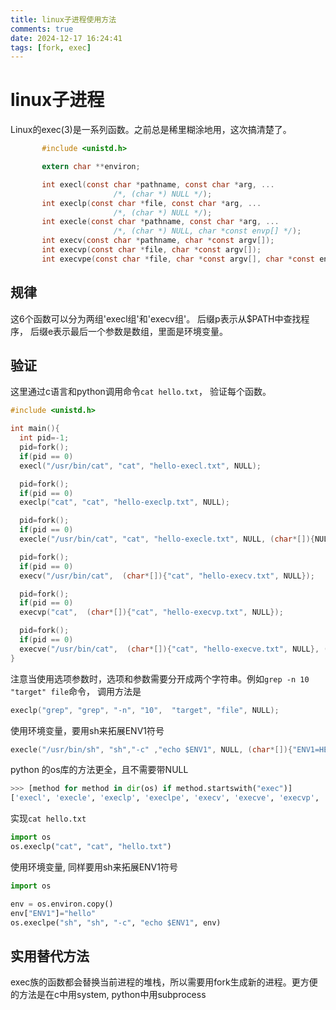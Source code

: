 ```yaml
---
title: linux子进程使用方法
comments: true
date: 2024-12-17 16:24:41
tags: [fork, exec]
---
```


# linux子进程
Linux的exec(3)是一系列函数。之前总是稀里糊涂地用，这次搞清楚了。
```c
       #include <unistd.h>

       extern char **environ;

       int execl(const char *pathname, const char *arg, ...
                       /*, (char *) NULL */);
       int execlp(const char *file, const char *arg, ...
                       /*, (char *) NULL */);
       int execle(const char *pathname, const char *arg, ...
                       /*, (char *) NULL, char *const envp[] */);
       int execv(const char *pathname, char *const argv[]);
       int execvp(const char *file, char *const argv[]);
       int execvpe(const char *file, char *const argv[], char *const envp[]);
```

## 规律
这6个函数可以分为两组'execl组'和'execv组'。 后缀p表示从$PATH中查找程序， 后缀e表示最后一个参数是数组，里面是环境变量。

## 验证
这里通过c语言和python调用命令`cat hello.txt`， 验证每个函数。

```c
#include <unistd.h>

int main(){
  int pid=-1;
  pid=fork();
  if(pid == 0)
  execl("/usr/bin/cat", "cat", "hello-execl.txt", NULL);

  pid=fork();
  if(pid == 0)
  execlp("cat", "cat", "hello-execlp.txt", NULL);

  pid=fork();
  if(pid == 0)
  execle("/usr/bin/cat", "cat", "hello-execle.txt", NULL, (char*[]){NULL});

  pid=fork();
  if(pid == 0)
  execv("/usr/bin/cat",  (char*[]){"cat", "hello-execv.txt", NULL});

  pid=fork();
  if(pid == 0)
  execvp("cat",  (char*[]){"cat", "hello-execvp.txt", NULL});

  pid=fork();
  if(pid == 0)
  execve("/usr/bin/cat",  (char*[]){"cat", "hello-execve.txt", NULL}, (char*[]){NULL});
}
```
注意当使用选项参数时，选项和参数需要分开成两个字符串。例如`grep -n 10 "target" file`命令， 调用方法是
```c
execlp("grep", "grep", "-n", "10",  "target", "file", NULL);
```

使用环境变量，要用sh来拓展ENV1符号

```c
execle("/usr/bin/sh", "sh","-c" ,"echo $ENV1", NULL, (char*[]){"ENV1=HELLO", NULL});
```

python 的os库的方法更全，且不需要带NULL
```py
>>> [method for method in dir(os) if method.startswith("exec")]
['execl', 'execle', 'execlp', 'execlpe', 'execv', 'execve', 'execvp', 'execvpe']
```

实现`cat hello.txt`
```py
import os
os.execlp("cat", "cat", "hello.txt")
```

使用环境变量, 同样要用sh来拓展ENV1符号
```py
import os

env = os.environ.copy()
env["ENV1"]="hello"
os.execlpe("sh", "sh", "-c", "echo $ENV1", env)
```

## 实用替代方法
exec族的函数都会替换当前进程的堆栈，所以需要用fork生成新的进程。更方便的方法是在c中用system, python中用subprocess